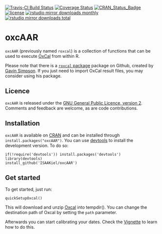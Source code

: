 [![Travis-CI Build
Status](https://travis-ci.org/ISAAKiel/oxcAAR.svg?branch=master)](https://travis-ci.org/ISAAKiel/oxcAAR)
[![Coverage
Status](https://img.shields.io/codecov/c/github/ISAAKiel/oxcAAR/master.svg)](https://codecov.io/github/ISAAKiel/oxcAAR?branch=master)
[![CRAN\_Status\_Badge](http://www.r-pkg.org/badges/version/oxcAAR)](http://cran.r-project.org/package=oxcAAR)
[![license](https://img.shields.io/badge/license-GPL%203-B50B82.svg)](https://www.r-project.org/Licenses/GPL-2)
[![rstudio mirror downloads
monthly](http://cranlogs.r-pkg.org/badges/oxcAAR)](http://cran.rstudio.com/web/packages/oxcAAR/index.html)
[![rstudio mirror downloads
total](http://cranlogs.r-pkg.org/badges/grand-total/oxcAAR)](http://cran.rstudio.com/web/packages/oxcAAR/index.html)

<!-- README.md is generated from README.Rmd. Please edit that file -->
oxcAAR
======

`oxcAAR` (previously named `roxcal`) is a collection of functions that
can be used to execute [OxCal](https://c14.arch.ox.ac.uk) from within R.

Please note that there is a [`roxcal`
package](https://github.com/gavinsimpson/roxcal) package on Github,
created by [Gavin Simpson](https://github.com/gavinsimpson). If you just
need to import OxCal result files, you may consider using his package.

Licence
-------

`oxcAAR` is released under the [GNU General Public Licence, version
2](http://www.r-project.org/Licenses/GPL-2). Comments and feedback are
welcome, as are code contributions.

Installation
------------

`oxcAAR` is available on [CRAN](https://cran.r-project.org/web/packages/oxcAAR/index.html) and can be installed through `install.packages("oxcAAR")`. You can use [devtools](https://CRAN.R-project.org/package=devtools) to install the development version. To do so:

    if(!require('devtools')) install.packages('devtools')
    library(devtools)
    install_github('ISAAKiel/oxcAAR')

Get started
-----------

To get started, just run:

    quickSetupOxcal()

This will download and unzip
[Oxcal](https://c14.arch.ox.ac.uk/oxcal.html) into tempdir(). You can
change the destination path of Oxcal by setting the `path` parameter.

Afterwards you can start calibrating your dates. Check the
[Vignette](vignettes/basic-usage.Rmd) to learn how to do this.
